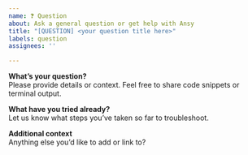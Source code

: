 ```yaml
---
name: ❓ Question
about: Ask a general question or get help with Ansy
title: "[QUESTION] <your question title here>"
labels: question
assignees: ''

---
```


**What’s your question?**  
Please provide details or context. Feel free to share code snippets or terminal output.

**What have you tried already?**  
Let us know what steps you’ve taken so far to troubleshoot.

**Additional context**  
Anything else you’d like to add or link to?
